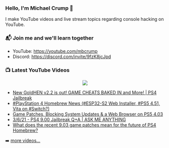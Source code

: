 ### Hello, I'm Michael Crump 👋

I make YouTube videos and live stream topics regarding console hacking on YouTube. 

### 📬 Join me and we'll learn together

- YouTube: https://youtube.com/mbcrump
- Discord: https://discord.com/invite/9fzK8jcJpd

### 📺 Latest YouTube Videos

<div align="center">

[<img src="https://img.shields.io/badge/-Subscribe-red?style=for-the-badge&logo=youtube&logoColor=white"/>](https://www.youtube.com/c/mbcrump?sub_confirmation=1)

</div>

<!-- YOUTUBE:START -->
- [New GoldHEN v2.2 is out! GAME CHEATS BAKED IN and More! | PS4 Jailbreak](https://www.youtube.com/watch?v=wUhHkyplTFk)
- [#PlayStation 4 Homebrew News &lpar;#ESP32-S2 Web Installer, #PS5 4.51, Vita on #Switch?&rpar;](https://www.youtube.com/watch?v=HRtQAvu08_E)
- [Game Patches, Blocking System Updates &amp; a Web Browser on PS5 4.03](https://www.youtube.com/watch?v=Pr0d7LMPmtY)
- [3/6/21 - PS4 9.00 Jailbreak Q+A |  ASK ME ANYTHING](https://www.youtube.com/watch?v=G8JNC9ciWxc)
- [What does the recent 9.03 game patches mean for the future of PS4 Homebrew?](https://www.youtube.com/watch?v=84iAkMrYVvQ)
<!-- YOUTUBE:END -->

➡️ [more videos...](https://youtube.com/mbcrump)

